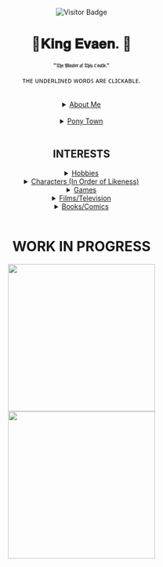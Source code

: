 <div align="center">

![Visitor Badge](https://vbr.nathanchung.dev/badge?page_id=ThatFlashStrike.ThatFlashStrike)

# 👑𝐊𝐢𝐧𝐠 𝐄𝐯𝐚𝐞𝐧. 👑
<font size="1"><b>"𝔗𝔥𝔢 𝔐𝔞𝔰𝔱𝔢𝔯 𝔬𝔣 𝔗𝔥𝔦𝔰 ℭ𝔞𝔰𝔱𝔩𝔢."</b></font>

ᴛʜᴇ ᴜɴᴅᴇʀʟɪɴᴇᴅ ᴡᴏʀᴅꜱ ᴀʀᴇ ᴄʟɪᴄᴋᴀʙʟᴇ.

<br>

<details>
  <summary><ins>About Me</ins></summary>

  <div align="center">
    <p>Hello, my name is Evaen (Ev for short) and i'm 17 years old, the birthday being on the 20th of November.</p>
    <p>A proud selfshipper of Twilight Sparkle with my fictional sonas; i'm aromantic and straight.<p>
    <p>I'm an ENFJ 1w2+2w3, in case a person like this doesn't suit your taste.</p>
    <p>I’m pretty chill, others would call it boring.</p>
    <p>Respect means a lot to me.</p>
  </div>
</details>

<br>

<details>
  <summary><ins>Pony Town</ins></summary>

  <div align="center">
    <p>I don't care if you cuddle me, pile me, do whatever you want even if I'm with people — just don't do anything that'll irritate me on purpose.</p>
    <p>Copying me and/or my friends, with the knowledge of this action being strongly looked down upon without consent, is an awful action to do, refrain from doing this.</p>
  </div>
</details>
<br>

## INTERESTS
<details>
  <summary><ins>Hobbies</ins></summary>

  <div align="center">
    <p>[WORK IN PROGRESS]</p>
  </div>
</details>

<details>
  <summary><ins>Characters (In Order of Likeness)</ins></summary>

  <div align="center">
    <p>Twilight Sparkle (My Little Pony), Flash Strike (OC), Flash Sentry (My Little Pony), Jackie Estacado (The Darkness), Superman (Detective Comics), The Hulk (Marvel Comics), Prince Adam (Beauty and The Beast), Sara Pezzini (Witchblade), Mufasa (The Lion King), Lord Solaris (My Little Pony), Thorax (My Little Pony), Asha (Wings of Fire), Asgore Dreemurr (Undertale), Prince Shining Armour (My Little Pony), Galio (League of Legends), Storm Dragon Aurelion Sol (League of Legends), Tanjiro Kamado (Demon Slayer), Glamrock Freddy (Five Nights at Freddy's: Security Breach), Seven (Brawlhalla), Pavitr Prabhakar (Spider-Man), Harry Potter (Harry Potter), Kion (The Lion Guard), Leon (Pokémon) [ONGOING].  </p>
  </div>
</details>

<details>
  <summary><ins>Games</ins></summary>

  <div align="center">
    <p>[WORK IN PROGRESS]</p>
  </div>
</details>

<details>
  <summary><ins>Films/Television</ins></summary>

  <div align="center">
    <p>Harry Potter | The Lord Of the Rings | Planet of the Apes | Life of Pi | The Hunger Games | Rio | Avatar (James Cameron) | Hulk | Godzilla | I Am Legend | Narnia | Old | Raya: The Last Dragon | My Little Pony | Game of Thrones | The Lion Guard | Maleficent | A Quiet Place | The Invisible Man | Jumanji | The Lion King | Beauty and The Beast | Aladdin | Bird Box | Kong: Skull Island | IT | Frozen | Finding Nemo | Kung fu Panda | Jurassic Park | Home Alone | E.T | The Little Mermaid</p>
  </div>
</details>

<details>
  <summary><ins>Books/Comics</ins></summary>

  <div align="center">
    <p>Witchblade | The Darkness | Danger Girl | Beauty and The Beast | 30 Days of Night | Aphrodite IX | Aphrodite V | Apollo IX | Ares IX | Artemis IX | Artifacts | Broken Trinity | Butcher Knight | Castlevania: The Belmont Legacy | Angelus | 5 Days to Die | Think Tank | Cyber Force | Dead Island | Dishonored | IXth Generation | The Magdalena | Metal Gear Solid | Poseidon IX | Purgatori | Tomb Raider | Dragon Age | Van Helsing: From Beneath the Rue Morgue</p>
  </div>
</details>

<br>
<h1> WORK IN PROGRESS </h1>
<p align="center">
  <img src="https://lorcanaplayer.com/wp-content/uploads/2025/08/Beast-Gracious-Prince-Enchanted-Lorcana-Player.jpg" width="300" />
  <img src="https://cdn.dreamborn.ink/images/en/cards/007-136" width="300" />
</p>
